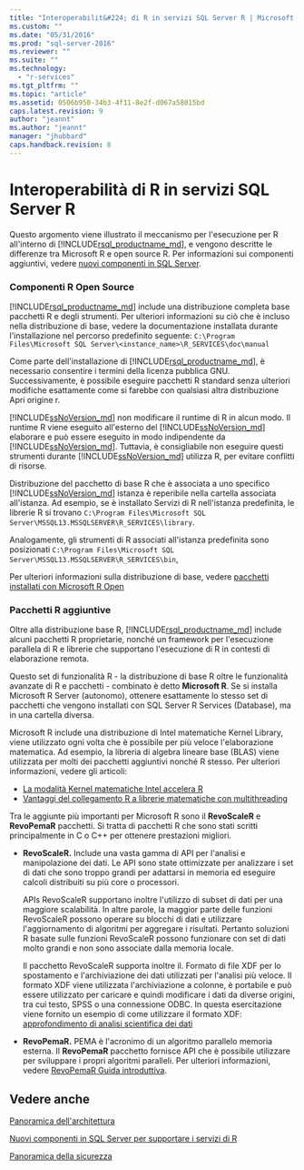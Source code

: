 ```yaml
---
title: "Interoperabilit&#224; di R in servizi SQL Server R | Microsoft Docs"
ms.custom: ""
ms.date: "05/31/2016"
ms.prod: "sql-server-2016"
ms.reviewer: ""
ms.suite: ""
ms.technology: 
  - "r-services"
ms.tgt_pltfrm: ""
ms.topic: "article"
ms.assetid: 0506b950-34b3-4f11-8e2f-d067a58015bd
caps.latest.revision: 9
author: "jeannt"
ms.author: "jeannt"
manager: "jhubbard"
caps.handback.revision: 8
---
```

# Interoperabilit&#224; di R in servizi SQL Server R

Questo argomento viene illustrato il meccanismo per l'esecuzione per R all'interno di [!INCLUDE[rsql_productname_md](../../includes/rsql-productname-md.md)], e vengono descritte le differenze tra Microsoft R e open source R. Per informazioni sui componenti aggiuntivi, vedere [nuovi componenti in SQL Server](../../advanced-analytics/r-services/new-components-in-sql-server-to-support-r-services.md).

### Componenti R Open Source

[!INCLUDE[rsql_productname_md](../../includes/rsql-productname-md.md)] include una distribuzione completa base pacchetti R e degli strumenti. Per ulteriori informazioni su ciò che è incluso nella distribuzione di base, vedere la documentazione installata durante l'installazione nel percorso predefinito seguente:
`C:\Program Files\Microsoft SQL Server\<instance_name>\R_SERVICES\doc\manual`

Come parte dell'installazione di [!INCLUDE[rsql_productname_md](../../includes/rsql-productname-md.md)], è necessario consentire i termini della licenza pubblica GNU. Successivamente, è possibile eseguire pacchetti R standard senza ulteriori modifiche esattamente come si farebbe con qualsiasi altra distribuzione Apri origine r.

[!INCLUDE[ssNoVersion_md](../../includes/ssnoversion-md.md)] non modificare il runtime di R in alcun modo. Il runtime R viene eseguito all'esterno del [!INCLUDE[ssNoVersion_md](../../includes/ssnoversion-md.md)] elaborare e può essere eseguito in modo indipendente da [!INCLUDE[ssNoVersion_md](../../includes/ssnoversion-md.md)]. Tuttavia, è consigliabile non eseguire questi strumenti durante [!INCLUDE[ssNoVersion_md](../../includes/ssnoversion-md.md)] utilizza R, per evitare conflitti di risorse.

Distribuzione del pacchetto di base R che è associata a uno specifico [!INCLUDE[ssNoVersion_md](../../includes/ssnoversion-md.md)] istanza è reperibile nella cartella associata all'istanza. Ad esempio, se è installato Servizi di R nell'istanza predefinita, le librerie R si trovano `C:\Program Files\Microsoft SQL Server\MSSQL13.MSSQLSERVER\R_SERVICES\library`.

Analogamente, gli strumenti di R associati all'istanza predefinita sono posizionati `C:\Program Files\Microsoft SQL Server\MSSQL13.MSSQLSERVER\R_SERVICES\bin`,

Per ulteriori informazioni sulla distribuzione di base, vedere [pacchetti installati con Microsoft R Open](https://mran.revolutionanalytics.com/rro/installed/)

### Pacchetti R aggiuntive

Oltre alla distribuzione base R, [!INCLUDE[rsql_productname_md](../../includes/rsql-productname-md.md)] include alcuni pacchetti R proprietarie, nonché un framework per l'esecuzione parallela di R e librerie che supportano l'esecuzione di R in contesti di elaborazione remota. 

Questo set di funzionalità R - la distribuzione di base R oltre le funzionalità avanzate di R e pacchetti - combinato è detto **Microsoft R**. Se si installa Microsoft R Server (autonomo), ottenere esattamente lo stesso set di pacchetti che vengono installati con SQL Server R Services (Database), ma in una cartella diversa. 

Microsoft R include una distribuzione di Intel matematiche Kernel Library, viene utilizzato ogni volta che è possibile per più veloce l'elaborazione matematica. Ad esempio, la libreria di algebra lineare base (BLAS) viene utilizzata per molti dei pacchetti aggiuntivi nonché R stesso. Per ulteriori informazioni, vedere gli articoli:

+ [La modalità Kernel matematiche Intel accelera R](http://blog.revolutionanalytics.com/2014/10/revolution-r-open-mkl.html)
+ [Vantaggi del collegamento R a librerie matematiche con multithreading](http://blog.revolutionanalytics.com/2010/06/performance-benefits-of-multithreaded-r.html)

Tra le aggiunte più importanti per Microsoft R sono il **RevoScaleR** e **RevoPemaR** pacchetti. Si tratta di pacchetti R che sono stati scritti principalmente in C o C++ per ottenere prestazioni migliori.

+ **RevoScaleR.** Include una vasta gamma di API per l'analisi e manipolazione dei dati. Le API sono state ottimizzate per analizzare i set di dati che sono troppo grandi per adattarsi in memoria ed eseguire calcoli distribuiti su più core o processori.

   APIs RevoScaleR supportano inoltre l'utilizzo di subset di dati per una maggiore scalabilità. In altre parole, la maggior parte delle funzioni RevoScaleR possono operare su blocchi di dati e utilizzare l'aggiornamento di algoritmi per aggregare i risultati. Pertanto soluzioni R basate sulle funzioni RevoScaleR possono funzionare con set di dati molto grandi e non sono associate dalla memoria locale.

  Il pacchetto RevoScaleR supporta inoltre il. Formato di file XDF per lo spostamento e l'archiviazione dei dati utilizzati per l'analisi più veloce. Il formato XDF viene utilizzata l'archiviazione a colonne, è portabile e può essere utilizzato per caricare e quindi modificare i dati da diverse origini, tra cui testo, SPSS o una connessione ODBC. In questa esercitazione viene fornito un esempio di come utilizzare il formato XDF: [approfondimento di analisi scientifica dei dati](../../advanced-analytics/r-services/data-science-deep-dive-using-the-revoscaler-packages.md)


+ **RevoPemaR.** PEMA è l'acronimo di un algoritmo parallelo memoria esterna. Il **RevoPemaR** pacchetto fornisce API che è possibile utilizzare per sviluppare i propri algoritmi paralleli. Per ulteriori informazioni, vedere [RevoPemaR Guida introduttiva](https://msdn.microsoft.com/microsoft-r/rserver/rserver-pemar-getting-started).

## Vedere anche
[Panoramica dell'architettura](../../advanced-analytics/r-services/architecture-overview-sql-server-r-services.md)

[Nuovi componenti in SQL Server per supportare i servizi di R](../../advanced-analytics/r-services/new-components-in-sql-server-to-support-r-services.md)

[Panoramica della sicurezza](../../advanced-analytics/r-services/security-overview-sql-server-r-services.md)
